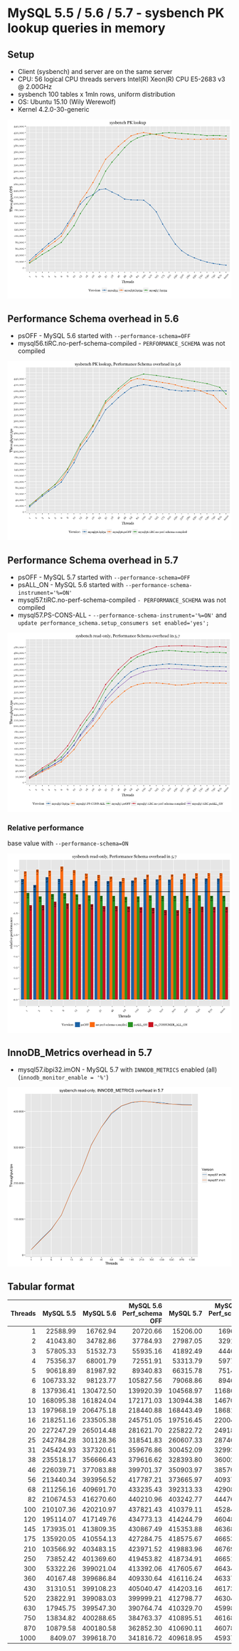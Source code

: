 MySQL 5.5 / 5.6 / 5.7 - sysbench PK lookup queries in memory
============================================================

Setup
-----

-   Client (sysbench) and server are on the same server
-   CPU: 56 logical CPU threads servers Intel(R) Xeon(R) CPU E5-2683 v3 @ 2.00GHz
-   sysbench 100 tables x 1mln rows, uniform distribution
-   OS: Ubuntu 15.10 (Wily Werewolf)
-   Kernel 4.2.0-30-generic

![](local-PK_files/figure-markdown_github/versions-1.png)

Performance Schema overhead in 5.6
----------------------------------

-   psOFF - MySQL 5.6 started with `--performance-schema=OFF`
-   mysql56.tiRC.no-perf-schema-compiled - `PERFORMANCE_SCHEMA` was not compiled

![](local-PK_files/figure-markdown_github/unnamed-chunk-2-1.png)

Performance Schema overhead in 5.7
----------------------------------

-   psOFF - MySQL 5.7 started with `--performance-schema=OFF`
-   psALL\_ON - MySQL 5.6 started with `--performance-schema-instrument='%=ON'`
-   mysql57.tiRC.no-perf-schema-compiled `- PERFORMANCE_SCHEMA` was not compiled
-   mysql57.PS-CONS-ALL - `--performance-schema-instrument='%=ON'` and `update performance_schema.setup_consumers set enabled='yes';`

![](local-PK_files/figure-markdown_github/unnamed-chunk-3-1.png)

### Relative performance

base value with `--performance-schema=ON`

![](local-PK_files/figure-markdown_github/perf-schema-relative-1.png)

InnoDB\_Metrics overhead in 5.7
-------------------------------

-   mysql57.ibpi32.imON - MySQL 5.7 with `INNODB_METRICS` enabled (all) (`innodb_monitor_enable = '%'`)

![](local-PK_files/figure-markdown_github/innodbmetrics-1.png)

Tabular format
--------------

|  Threads|  MySQL 5.5|  MySQL 5.6|  MySQL 5.6 Perf\_schema OFF|  MySQL 5.7|  MySQL 5.7 Perf\_schema OFF|
|--------:|----------:|----------:|---------------------------:|----------:|---------------------------:|
|        1|   22588.99|   16762.94|                    20720.66|   15206.00|                    16965.74|
|        2|   41043.80|   34782.86|                    37784.93|   27987.05|                    32911.72|
|        3|   57805.33|   51532.73|                    55935.16|   41892.49|                    44462.01|
|        4|   75356.37|   68001.79|                    72551.91|   53313.79|                    59773.84|
|        5|   90618.89|   81987.92|                    89340.83|   66315.78|                    75140.89|
|        6|  106733.32|   98123.77|                   105827.56|   79068.86|                    89465.83|
|        8|  137936.41|  130472.50|                   139920.39|  104568.97|                   116866.03|
|       10|  168095.38|  161824.04|                   172171.03|  130944.38|                   146700.39|
|       13|  197968.19|  206475.18|                   218440.88|  168443.49|                   186810.27|
|       16|  218251.16|  233505.38|                   245751.05|  197516.45|                   220047.01|
|       20|  227247.29|  265014.48|                   281621.70|  225822.72|                   249182.30|
|       25|  242784.28|  301128.36|                   318541.83|  260607.33|                   287469.26|
|       31|  245424.93|  337320.61|                   359676.86|  300452.09|                   329931.06|
|       38|  235518.17|  356666.43|                   379616.62|  328393.80|                   360029.10|
|       46|  226039.71|  377083.88|                   399701.37|  350903.97|                   385700.17|
|       56|  213440.34|  393956.52|                   417787.21|  373665.97|                   409374.05|
|       68|  211256.16|  409691.70|                   433235.43|  392313.33|                   429086.00|
|       82|  210674.53|  416270.60|                   440210.96|  403242.77|                   444762.73|
|      100|  210107.36|  420210.97|                   437821.43|  410379.11|                   452848.95|
|      120|  195114.07|  417149.76|                   434773.13|  414244.79|                   460480.87|
|      145|  173935.01|  413809.35|                   430867.49|  415353.88|                   463688.77|
|      175|  135920.05|  410554.13|                   427284.75|  418575.67|                   466536.23|
|      210|  103566.92|  403483.15|                   423971.52|  419883.96|                   467697.89|
|      250|   73852.42|  401369.60|                   419453.82|  418734.91|                   466516.86|
|      300|   53322.26|  399021.04|                   413392.06|  417605.67|                   464344.74|
|      360|   40167.48|  399686.84|                   409330.64|  416116.24|                   463372.74|
|      430|   31310.51|  399108.23|                   405040.47|  414203.16|                   461739.56|
|      520|   23822.91|  399083.03|                   399999.21|  412798.77|                   463047.02|
|      630|   17945.75|  399547.30|                   390764.74|  410329.70|                   459987.08|
|      750|   13834.82|  400288.65|                   384763.37|  410895.51|                   461680.98|
|      870|   10879.58|  400180.58|                   362852.30|  410690.11|                   460786.68|
|     1000|    8409.07|  399618.70|                   341816.72|  409618.95|                   459372.58|
